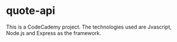 # quote-api

This is a CodeCademy project. The technologies used are Jvascript, Node.js and Express as the framework.
